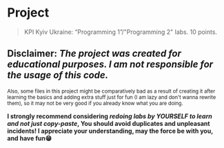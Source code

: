 # Project

> KPI Kyiv Ukraine: “Programming 1”/"Programming 2" labs. 10 points. 


## Disclaimer: ***The project was created for educational purposes. I am not responsible for the usage of this code.***
<sub> Also, some files in this project might be comparatively bad as a result of creating it after learning the basics and adding extra stuff just for fun (I am lazy and don't wanna rewrite them), so it may not be very good if you already know what you are doing. </sub>


**I strongly recommend considering ***redoing labs by YOURSELF to learn and not just copy-paste***, You should avoid duplicates and unpleasant incidents! I appreciate your understanding, may the force be with you, and have fun:grin:**

